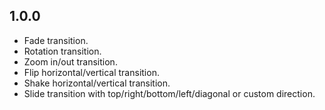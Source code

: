 ## 1.0.0

* Fade transition.
* Rotation transition.
* Zoom in/out transition.
* Flip horizontal/vertical transition.
* Shake horizontal/vertical transition.
* Slide transition with top/right/bottom/left/diagonal or custom direction.

